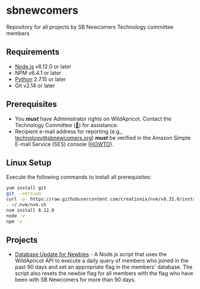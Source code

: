 # sbnewcomers
Repository for all projects by SB Newcomers Technology committee members

## Requirements

* [Node.js](https://nodejs.org/en/download/) v8.12.0 or later
* NPM v6.4.1 or later
* [Python](https://www.python.org/downloads/) 2.7.15 or later
* Git v2.14 or later

## Prerequisites

* You __***must***__ have Administrator rights on WildApricot. Contact the Technology Committee ([:email:](mailto:technology@sbnewcomers.org)) for assistance.
* Recipient e-mail address for reporting (e.g., technology@sbnewcomers.org) __***must***__ be verified in the Amazon Simple E-mail Service (SES) console ([HOWTO](https://docs.aws.amazon.com/ses/latest/DeveloperGuide/verify-email-addresses-procedure.html)).

## Linux Setup

Execute the following commands to install all prerequisites:
```bash
yum install git
git --version
curl -o- https://raw.githubusercontent.com/creationix/nvm/v0.32.0/install.sh | bash
. ~/.nvm/nvm.sh
nvm install 8.12.0
node -v
npm -v
```

## Projects

* [Database Update for Newbies](./DatabaseUpdateNewbie) - A Node.js script that uses the WildApricot API to execute a daily query of members who joined in the past 90 days and set an appropriate flag in the members' database. The script also resets the newbie flag for all members with the flag who have been with SB Newcomers for more than 90 days.